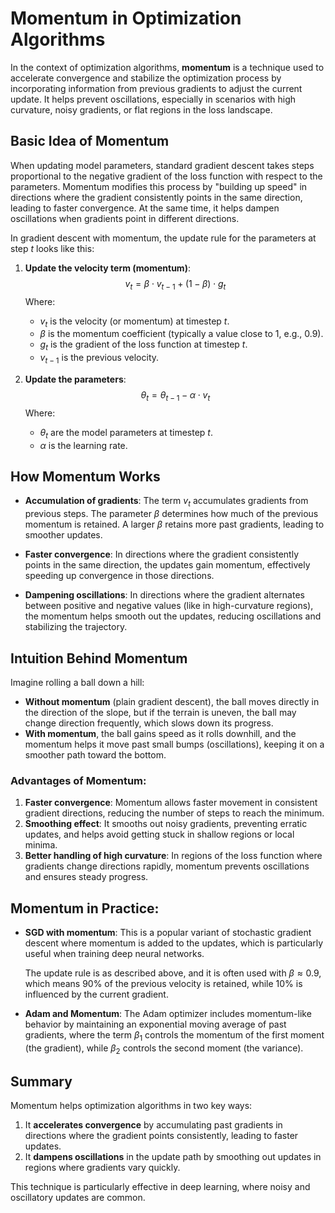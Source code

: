 # Momentum in Optimization Algorithms

In the context of optimization algorithms, **momentum** is a technique used to accelerate convergence and stabilize the optimization process by incorporating information from previous gradients to adjust the current update. It helps prevent oscillations, especially in scenarios with high curvature, noisy gradients, or flat regions in the loss landscape.

## Basic Idea of Momentum
When updating model parameters, standard gradient descent takes steps proportional to the negative gradient of the loss function with respect to the parameters. Momentum modifies this process by "building up speed" in directions where the gradient consistently points in the same direction, leading to faster convergence. At the same time, it helps dampen oscillations when gradients point in different directions.

In gradient descent with momentum, the update rule for the parameters at step $t$ looks like this:

1. **Update the velocity term (momentum)**:
   $$v_t = \beta \cdot v_{t-1} + (1 - \beta) \cdot g_t$$
   Where:
   - $v_t$ is the velocity (or momentum) at timestep $t$.
   - $\beta$ is the momentum coefficient (typically a value close to 1, e.g., 0.9).
   - $g_t$ is the gradient of the loss function at timestep $t$.
   - $v_{t-1}$ is the previous velocity.

2. **Update the parameters**:
   $$\theta_t = \theta_{t-1} - \alpha \cdot v_t$$
   Where:
   - $\theta_t$ are the model parameters at timestep $t$.
   - $\alpha$ is the learning rate.

## How Momentum Works

- **Accumulation of gradients**: The term $v_t$ accumulates gradients from previous steps. The parameter $\beta$ determines how much of the previous momentum is retained. A larger $\beta$ retains more past gradients, leading to smoother updates.
  
- **Faster convergence**: In directions where the gradient consistently points in the same direction, the updates gain momentum, effectively speeding up convergence in those directions.

- **Dampening oscillations**: In directions where the gradient alternates between positive and negative values (like in high-curvature regions), the momentum helps smooth out the updates, reducing oscillations and stabilizing the trajectory.

## Intuition Behind Momentum

Imagine rolling a ball down a hill:
- **Without momentum** (plain gradient descent), the ball moves directly in the direction of the slope, but if the terrain is uneven, the ball may change direction frequently, which slows down its progress.
- **With momentum**, the ball gains speed as it rolls downhill, and the momentum helps it move past small bumps (oscillations), keeping it on a smoother path toward the bottom.

### Advantages of Momentum:
1. **Faster convergence**: Momentum allows faster movement in consistent gradient directions, reducing the number of steps to reach the minimum.
2. **Smoothing effect**: It smooths out noisy gradients, preventing erratic updates, and helps avoid getting stuck in shallow regions or local minima.
3. **Better handling of high curvature**: In regions of the loss function where gradients change directions rapidly, momentum prevents oscillations and ensures steady progress.

## Momentum in Practice:
- **SGD with momentum**: This is a popular variant of stochastic gradient descent where momentum is added to the updates, which is particularly useful when training deep neural networks.
  
  The update rule is as described above, and it is often used with $\beta \approx 0.9$, which means 90% of the previous velocity is retained, while 10% is influenced by the current gradient.

- **Adam and Momentum**: The Adam optimizer includes momentum-like behavior by maintaining an exponential moving average of past gradients, where the term $\beta_1$ controls the momentum of the first moment (the gradient), while $\beta_2$ controls the second moment (the variance).

## Summary

Momentum helps optimization algorithms in two key ways:
1. It **accelerates convergence** by accumulating past gradients in directions where the gradient points consistently, leading to faster updates.
2. It **dampens oscillations** in the update path by smoothing out updates in regions where gradients vary quickly.

This technique is particularly effective in deep learning, where noisy and oscillatory updates are common.
